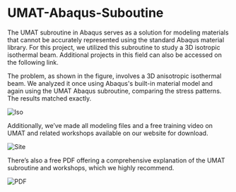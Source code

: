 # UMAT-Abaqus-Suboutine
The UMAT subroutine in Abaqus serves as a solution for modeling materials that cannot be accurately represented using the standard Abaqus material library. For this project, we utilized this subroutine to study a 3D isotropic isothermal beam. Additional projects in this field can also be accessed on the following link.

The problem, as shown in the figure, involves a 3D anisotropic isothermal beam. We analyzed it once using Abaqus's built-in material model and again using the UMAT Abaqus subroutine, comparing the stress patterns. The results matched exactly.

![Iso](https://github.com/user-attachments/assets/deb16dea-1995-4e65-9027-9a47fc69e858)

Additionally, we’ve made all modeling files and a free training video on UMAT and related workshops available on our website for download.

![Site](https://github.com/user-attachments/assets/a48b0dfa-c170-4559-ae3f-c335b5097583)


There’s also a free PDF offering a comprehensive explanation of the UMAT subroutine and workshops, which we highly recommend.

![PDF](https://github.com/user-attachments/assets/361139f9-77e4-402e-b630-5ae20a160310)
